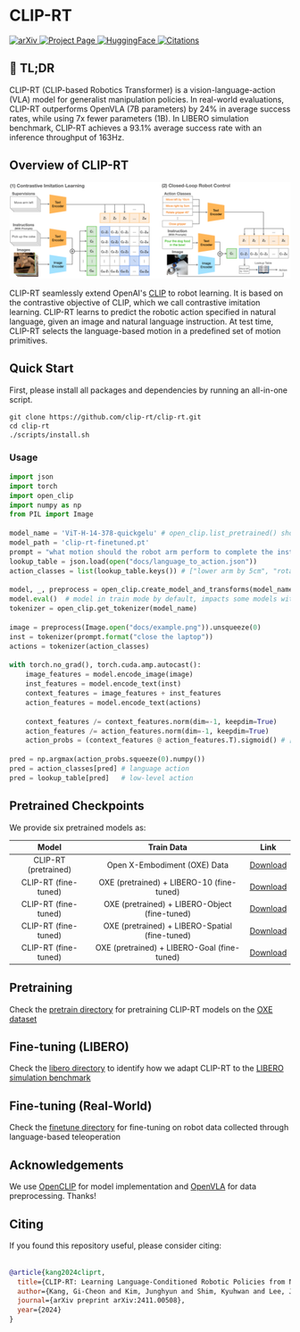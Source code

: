 <h1>CLIP-RT</h1>

<p align="left">
  <!-- arXiv badge with working link -->
  <a href="https://arxiv.org/abs/2411.00508">
    <img src="https://img.shields.io/badge/📰 arXiv-2411.00508-b31b1b?style=for-the-badge" alt="arXiv">
  </a>

  <!-- Project Page -->
  <a href="https://clip-rt.github.io/">
    <img src="https://img.shields.io/badge/🌐 Project%20Page-visit-007ec6?style=for-the-badge" alt="Project Page">
  </a>

  <!-- Project Page -->
  <a href="https://huggingface.co/clip-rt">
    <img src="https://img.shields.io/badge/🤗 HuggingFace-clip--rt-ff69b4?style=for-the-badge" alt="HuggingFace">
  </a>

  <!-- Citations (internal anchor) -->
  <a href="#citing">
    <img src="https://img.shields.io/badge/✍️ Citations-scroll-4c1?style=for-the-badge" alt="Citations">
  </a>
  
</p>

## 🚀 TL;DR

CLIP-RT (CLIP-based Robotics Transformer) is a vision-language-action (VLA) model for generalist manipulation policies. In real-world evaluations, CLIP-RT outperforms OpenVLA (7B parameters) by 24% in average success rates, while using 7x fewer parameters (1B). In LIBERO simulation benchmark, CLIP-RT achieves a 93.1% average success rate with an inference throughput of 163Hz. 


## Overview of CLIP-RT

![CLIP-RT](CLIP-RT.png)   

CLIP-RT seamlessly extend OpenAI's [CLIP](https://arxiv.org/abs/2103.00020) to robot learning. It is based on the contrastive objective of CLIP, which we call contrastive imitation learning. CLIP-RT learns to predict the robotic action specified in natural language, given an image and natural language instruction. At test time, CLIP-RT selects the language-based motion in a predefined set of motion primitives.


## Quick Start

First, please install all packages and dependencies by running an all-in-one script. 
```
git clone https://github.com/clip-rt/clip-rt.git
cd clip-rt
./scripts/install.sh
```


### Usage

```python
import json
import torch
import open_clip
import numpy as np
from PIL import Image

model_name = 'ViT-H-14-378-quickgelu' # open_clip.list_pretrained() shows a list of CLIP models with different configurations
model_path = 'clip-rt-finetuned.pt'
prompt = "what motion should the robot arm perform to complete the instruction '{}'?"
lookup_table = json.load(open("docs/language_to_action.json"))
action_classes = list(lookup_table.keys()) # ["lower arm by 5cm", "rotate the gripper..."]

model, _, preprocess = open_clip.create_model_and_transforms(model_name=model_name, pretrained=model_path)
model.eval()  # model in train mode by default, impacts some models with BatchNorm or stochastic depth active
tokenizer = open_clip.get_tokenizer(model_name)

image = preprocess(Image.open("docs/example.png")).unsqueeze(0)
inst = tokenizer(prompt.format("close the laptop"))
actions = tokenizer(action_classes)

with torch.no_grad(), torch.cuda.amp.autocast():
    image_features = model.encode_image(image)
    inst_features = model.encode_text(inst)
    context_features = image_features + inst_features
    action_features = model.encode_text(actions)

    context_features /= context_features.norm(dim=-1, keepdim=True)
    action_features /= action_features.norm(dim=-1, keepdim=True)
    action_probs = (context_features @ action_features.T).sigmoid() # [.92, .01, ...]

pred = np.argmax(action_probs.squeeze(0).numpy())
pred = action_classes[pred] # language action
pred = lookup_table[pred]   # low-level action 
```


## Pretrained Checkpoints

We provide six pretrained models as:

| Model | Train Data | Link |
|:-------:|:---------:|:------:|
|CLIP-RT (pretrained) | Open X-Embodiment (OXE) Data |[Download](https://huggingface.co/clip-rt/clip-rt-oxe-pretrained)|
|CLIP-RT (fine-tuned)| OXE (pretrained) + LIBERO-10 (fine-tuned) | [Download](https://huggingface.co/clip-rt/clip-rt-finetuned-libero-10)|
|CLIP-RT (fine-tuned)| OXE (pretrained) + LIBERO-Object (fine-tuned) | [Download](https://huggingface.co/clip-rt/clip-rt-finetuned-libero-object)|
|CLIP-RT (fine-tuned)| OXE (pretrained) + LIBERO-Spatial (fine-tuned) | [Download](https://huggingface.co/clip-rt/clip-rt-finetuned-libero-spatial)|
|CLIP-RT (fine-tuned)| OXE (pretrained) + LIBERO-Goal (fine-tuned) | [Download](https://huggingface.co/clip-rt/clip-rt-finetuned-libero-goal)|




## Pretraining

Check the [pretrain directory](./pretrain/) for pretraining CLIP-RT models on the [OXE dataset](https://robotics-transformer-x.github.io)


## Fine-tuning (LIBERO)

Check the [libero directory](./libero/) to identify how we adapt CLIP-RT to the [LIBERO simulation benchmark](https://libero-project.github.io/datasets)


## Fine-tuning (Real-World)

Check the [finetune directory](./finetune/) for fine-tuning on robot data collected through language-based teleoperation 


## Acknowledgements

We use [OpenCLIP](https://github.com/mlfoundations/open_clip) for model implementation and [OpenVLA](https://github.com/openvla/openvla) for data preprocessing. Thanks!  


## Citing

If you found this repository useful, please consider citing:
```bibtex

@article{kang2024cliprt,
  title={CLIP-RT: Learning Language-Conditioned Robotic Policies from Natural Language Supervision},
  author={Kang, Gi-Cheon and Kim, Junghyun and Shim, Kyuhwan and Lee, Jun Ki and Zhang, Byoung-Tak},
  journal={arXiv preprint arXiv:2411.00508},
  year={2024}
}
```

